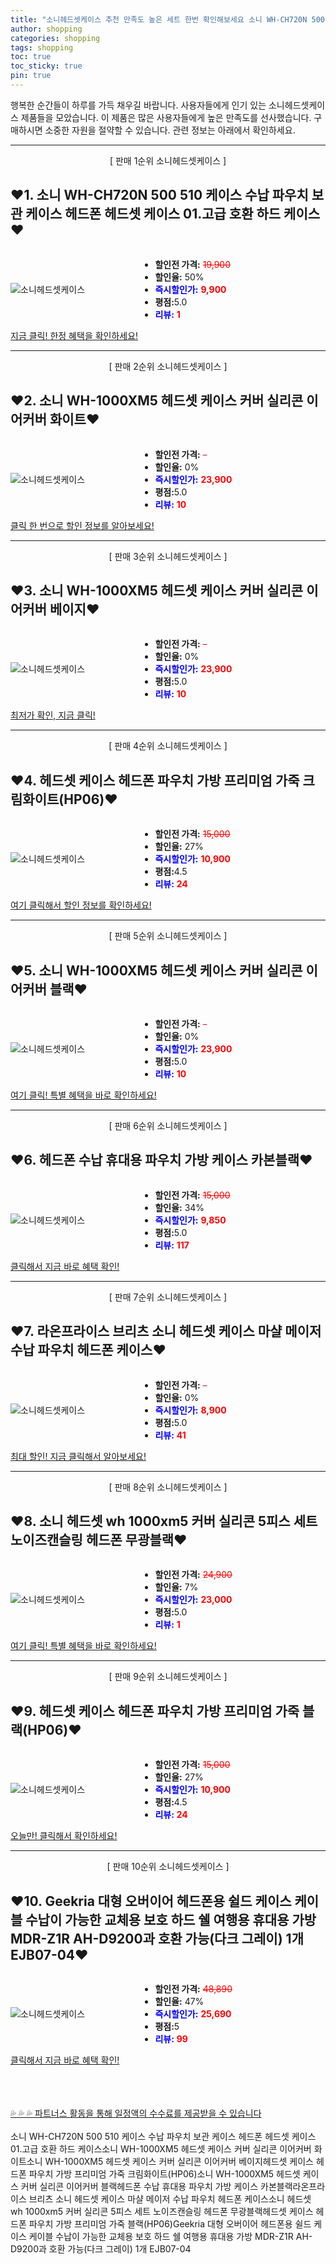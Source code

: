 ```yaml
---
title: "소니헤드셋케이스 추천 만족도 높은 세트 한번 확인해보세요 소니 WH-CH720N 500 510 케이스"
author: shopping
categories: shopping
tags: shopping
toc: true
toc_sticky: true
pin: true
---
```

행복한 순간들이 하루를 가득 채우길 바랍니다. 사용자들에게 인기 있는 소니헤드셋케이스 제품들을 모았습니다. 이 제품은 많은 사용자들에게 높은 만족도를 선사했습니다. 구매하시면 소중한 자원을 절약할 수 있습니다. 관련 정보는 아래에서 확인하세요.

---
<p class="toplist" style="margin: 0 auto; display: block; width: fit-content;">[ 판매 1순위 소니헤드셋케이스 ]</p>

<h2><strong>❤️1. 소니 WH-CH720N 500 510 케이스 수납 파우치 보관 케이스 헤드폰 헤드셋 케이스 01.고급 호환 하드 케이스❤️</strong></h2>

<div style="display: flex; align-items: center;">
    <div style="flex: 0.4;">
        <img src="https://thumbnail10.coupangcdn.com/thumbnails/remote/230x230ex/image/vendor_inventory/e0b6/641429c720f9ed9155afffba093b569af597df22ea9710f1e965b7886b53.JPG" alt="소니헤드셋케이스" style="max-width: 100%;">
    </div>
    <div style="flex: 0.6; margin-left: 10px;">
        <ul>
            <li><strong>할인전 가격:</strong> <del style="color: red;">19,900</del></li>
            <li><strong>할인율:</strong> 50%</li>
            <li><span style='color:blue'><strong>즉시할인가:</strong></span> <span style='color:red'><strong>9,900</strong></span></li>
            <li><strong>평점:</strong>5.0</li>
            <li><span style='color:blue'><strong>리뷰:</strong></span> <span style='color:red'><strong>1</strong></span></li>
        </ul>
    </div>
</div>
<div class="center">
    <a href="https://William4Davisa.github.io?lptag=AF9450613&subid=githubio&pageKey=8194739640&traceid=V0-153&itemId=23465978019&vendorItemId=90492567219" class="myButton">
        지금 클릭! 한정 혜택을 확인하세요!
    </a>
</div>


---
<p class="toplist" style="margin: 0 auto; display: block; width: fit-content;">[ 판매 2순위 소니헤드셋케이스 ]</p>

<h2><strong>❤️2. 소니 WH-1000XM5 헤드셋 케이스 커버 실리콘 이어커버 화이트❤️</strong></h2>

<div style="display: flex; align-items: center;">
    <div style="flex: 0.4;">
        <img src="https://thumbnail9.coupangcdn.com/thumbnails/remote/230x230ex/image/vendor_inventory/e19a/fc6b54b2221d8b1245ef570b2e63a7b85f4b8888ad2914ab018304a96c84.jpg" alt="소니헤드셋케이스" style="max-width: 100%;">
    </div>
    <div style="flex: 0.6; margin-left: 10px;">
        <ul>
            <li><strong>할인전 가격:</strong> <del style="color: red;">-</del></li>
            <li><strong>할인율:</strong> 0%</li>
            <li><span style='color:blue'><strong>즉시할인가:</strong></span> <span style='color:red'><strong>23,900</strong></span></li>
            <li><strong>평점:</strong>5.0</li>
            <li><span style='color:blue'><strong>리뷰:</strong></span> <span style='color:red'><strong>10</strong></span></li>
        </ul>
    </div>
</div>
<div class="center">
    <a href="https://William4Davisa.github.io?lptag=AF9450613&subid=githubio&pageKey=7872139338&traceid=V0-153&itemId=21507795207&vendorItemId=90450556514" class="myButton">
        클릭 한 번으로 할인 정보를 알아보세요!
    </a>
</div>


---
<p class="toplist" style="margin: 0 auto; display: block; width: fit-content;">[ 판매 3순위 소니헤드셋케이스 ]</p>

<h2><strong>❤️3. 소니 WH-1000XM5 헤드셋 케이스 커버 실리콘 이어커버 베이지❤️</strong></h2>

<div style="display: flex; align-items: center;">
    <div style="flex: 0.4;">
        <img src="https://thumbnail7.coupangcdn.com/thumbnails/remote/230x230ex/image/vendor_inventory/9ce3/aeb1d2b9b2378bb20300dca2be790162f6f4855194b504b2a33009bcb3e4.jpg" alt="소니헤드셋케이스" style="max-width: 100%;">
    </div>
    <div style="flex: 0.6; margin-left: 10px;">
        <ul>
            <li><strong>할인전 가격:</strong> <del style="color: red;">-</del></li>
            <li><strong>할인율:</strong> 0%</li>
            <li><span style='color:blue'><strong>즉시할인가:</strong></span> <span style='color:red'><strong>23,900</strong></span></li>
            <li><strong>평점:</strong>5.0</li>
            <li><span style='color:blue'><strong>리뷰:</strong></span> <span style='color:red'><strong>10</strong></span></li>
        </ul>
    </div>
</div>
<div class="center">
    <a href="https://William4Davisa.github.io?lptag=AF9450613&subid=githubio&pageKey=7872139338&traceid=V0-153&itemId=21507795212&vendorItemId=90561032962" class="myButton">
        최저가 확인, 지금 클릭!
    </a>
</div>


---
<p class="toplist" style="margin: 0 auto; display: block; width: fit-content;">[ 판매 4순위 소니헤드셋케이스 ]</p>

<h2><strong>❤️4. 헤드셋 케이스 헤드폰 파우치 가방 프리미엄 가죽 크림화이트(HP06)❤️</strong></h2>

<div style="display: flex; align-items: center;">
    <div style="flex: 0.4;">
        <img src="https://thumbnail6.coupangcdn.com/thumbnails/remote/230x230ex/image/vendor_inventory/fbba/3b3fa0757a242572e91c8fa2624e178017034c83966f18f79ccd19f2da37.jpg" alt="소니헤드셋케이스" style="max-width: 100%;">
    </div>
    <div style="flex: 0.6; margin-left: 10px;">
        <ul>
            <li><strong>할인전 가격:</strong> <del style="color: red;">15,000</del></li>
            <li><strong>할인율:</strong> 27%</li>
            <li><span style='color:blue'><strong>즉시할인가:</strong></span> <span style='color:red'><strong>10,900</strong></span></li>
            <li><strong>평점:</strong>4.5</li>
            <li><span style='color:blue'><strong>리뷰:</strong></span> <span style='color:red'><strong>24</strong></span></li>
        </ul>
    </div>
</div>
<div class="center">
    <a href="https://William4Davisa.github.io?lptag=AF9450613&subid=githubio&pageKey=8008735281&traceid=V0-153&itemId=22334476185&vendorItemId=89379805681" class="myButton">
        여기 클릭해서 할인 정보를 확인하세요!
    </a>
</div>


---
<p class="toplist" style="margin: 0 auto; display: block; width: fit-content;">[ 판매 5순위 소니헤드셋케이스 ]</p>

<h2><strong>❤️5. 소니 WH-1000XM5 헤드셋 케이스 커버 실리콘 이어커버 블랙❤️</strong></h2>

<div style="display: flex; align-items: center;">
    <div style="flex: 0.4;">
        <img src="https://thumbnail6.coupangcdn.com/thumbnails/remote/230x230ex/image/vendor_inventory/e43a/971efcf3b59c6b36e195bc459e1e4da1b5b28bbf1a5ade44b4c59f266e85.jpg" alt="소니헤드셋케이스" style="max-width: 100%;">
    </div>
    <div style="flex: 0.6; margin-left: 10px;">
        <ul>
            <li><strong>할인전 가격:</strong> <del style="color: red;">-</del></li>
            <li><strong>할인율:</strong> 0%</li>
            <li><span style='color:blue'><strong>즉시할인가:</strong></span> <span style='color:red'><strong>23,900</strong></span></li>
            <li><strong>평점:</strong>5.0</li>
            <li><span style='color:blue'><strong>리뷰:</strong></span> <span style='color:red'><strong>10</strong></span></li>
        </ul>
    </div>
</div>
<div class="center">
    <a href="https://William4Davisa.github.io?lptag=AF9450613&subid=githubio&pageKey=7872139338&traceid=V0-153&itemId=21507795214&vendorItemId=90450556499" class="myButton">
        여기 클릭! 특별 혜택을 바로 확인하세요!
    </a>
</div>


---
<p class="toplist" style="margin: 0 auto; display: block; width: fit-content;">[ 판매 6순위 소니헤드셋케이스 ]</p>

<h2><strong>❤️6. 헤드폰 수납 휴대용 파우치 가방 케이스 카본블랙❤️</strong></h2>

<div style="display: flex; align-items: center;">
    <div style="flex: 0.4;">
        <img src="https://thumbnail8.coupangcdn.com/thumbnails/remote/230x230ex/image/vendor_inventory/57cf/7d31e83913778ec392535b1cacf7fd5a4921cb5b7cc6aa4f1dd5252a146d.jpg" alt="소니헤드셋케이스" style="max-width: 100%;">
    </div>
    <div style="flex: 0.6; margin-left: 10px;">
        <ul>
            <li><strong>할인전 가격:</strong> <del style="color: red;">15,000</del></li>
            <li><strong>할인율:</strong> 34%</li>
            <li><span style='color:blue'><strong>즉시할인가:</strong></span> <span style='color:red'><strong>9,850</strong></span></li>
            <li><strong>평점:</strong>5.0</li>
            <li><span style='color:blue'><strong>리뷰:</strong></span> <span style='color:red'><strong>117</strong></span></li>
        </ul>
    </div>
</div>
<div class="center">
    <a href="https://William4Davisa.github.io?lptag=AF9450613&subid=githubio&pageKey=7760138115&traceid=V0-153&itemId=20924435059&vendorItemId=87991438436" class="myButton">
        클릭해서 지금 바로 혜택 확인!
    </a>
</div>


---
<p class="toplist" style="margin: 0 auto; display: block; width: fit-content;">[ 판매 7순위 소니헤드셋케이스 ]</p>

<h2><strong>❤️7. 라온프라이스 브리츠 소니 헤드셋 케이스 마샬 메이저 수납 파우치 헤드폰 케이스❤️</strong></h2>

<div style="display: flex; align-items: center;">
    <div style="flex: 0.4;">
        <img src="https://thumbnail8.coupangcdn.com/thumbnails/remote/230x230ex/image/vendor_inventory/a7b7/0bf8a8c82a75640509380a25c6ae0379a256b6d96e72bc14a6f114d52b6d.jpg" alt="소니헤드셋케이스" style="max-width: 100%;">
    </div>
    <div style="flex: 0.6; margin-left: 10px;">
        <ul>
            <li><strong>할인전 가격:</strong> <del style="color: red;">-</del></li>
            <li><strong>할인율:</strong> 0%</li>
            <li><span style='color:blue'><strong>즉시할인가:</strong></span> <span style='color:red'><strong>8,900</strong></span></li>
            <li><strong>평점:</strong>5.0</li>
            <li><span style='color:blue'><strong>리뷰:</strong></span> <span style='color:red'><strong>41</strong></span></li>
        </ul>
    </div>
</div>
<div class="center">
    <a href="https://William4Davisa.github.io?lptag=AF9450613&subid=githubio&pageKey=7232382341&traceid=V0-153&itemId=18355322459&vendorItemId=84043463228" class="myButton">
        최대 할인! 지금 클릭해서 알아보세요!
    </a>
</div>


---
<p class="toplist" style="margin: 0 auto; display: block; width: fit-content;">[ 판매 8순위 소니헤드셋케이스 ]</p>

<h2><strong>❤️8. 소니 헤드셋 wh 1000xm5 커버 실리콘 5피스 세트 노이즈캔슬링 헤드폰 무광블랙❤️</strong></h2>

<div style="display: flex; align-items: center;">
    <div style="flex: 0.4;">
        <img src="https://thumbnail7.coupangcdn.com/thumbnails/remote/230x230ex/image/vendor_inventory/043a/f2397d52e67823da53c95e8691462ed37e4911282d60aa18f6bd109d5e60.jpg" alt="소니헤드셋케이스" style="max-width: 100%;">
    </div>
    <div style="flex: 0.6; margin-left: 10px;">
        <ul>
            <li><strong>할인전 가격:</strong> <del style="color: red;">24,900</del></li>
            <li><strong>할인율:</strong> 7%</li>
            <li><span style='color:blue'><strong>즉시할인가:</strong></span> <span style='color:red'><strong>23,000</strong></span></li>
            <li><strong>평점:</strong>5.0</li>
            <li><span style='color:blue'><strong>리뷰:</strong></span> <span style='color:red'><strong>1</strong></span></li>
        </ul>
    </div>
</div>
<div class="center">
    <a href="https://William4Davisa.github.io?lptag=AF9450613&subid=githubio&pageKey=8168435260&traceid=V0-153&itemId=23317755406&vendorItemId=90349571922" class="myButton">
        여기 클릭! 특별 혜택을 바로 확인하세요!
    </a>
</div>


---
<p class="toplist" style="margin: 0 auto; display: block; width: fit-content;">[ 판매 9순위 소니헤드셋케이스 ]</p>

<h2><strong>❤️9. 헤드셋 케이스 헤드폰 파우치 가방 프리미엄 가죽 블랙(HP06)❤️</strong></h2>

<div style="display: flex; align-items: center;">
    <div style="flex: 0.4;">
        <img src="https://thumbnail9.coupangcdn.com/thumbnails/remote/230x230ex/image/vendor_inventory/a0d6/a3ab8b9e79fe40d9915e2ceefb8a81d6d5f55e0a9bbf4e269603a0c126ff.jpg" alt="소니헤드셋케이스" style="max-width: 100%;">
    </div>
    <div style="flex: 0.6; margin-left: 10px;">
        <ul>
            <li><strong>할인전 가격:</strong> <del style="color: red;">15,000</del></li>
            <li><strong>할인율:</strong> 27%</li>
            <li><span style='color:blue'><strong>즉시할인가:</strong></span> <span style='color:red'><strong>10,900</strong></span></li>
            <li><strong>평점:</strong>4.5</li>
            <li><span style='color:blue'><strong>리뷰:</strong></span> <span style='color:red'><strong>24</strong></span></li>
        </ul>
    </div>
</div>
<div class="center">
    <a href="https://William4Davisa.github.io?lptag=AF9450613&subid=githubio&pageKey=8008735281&traceid=V0-153&itemId=22334476177&vendorItemId=89379805714" class="myButton">
        오늘만! 클릭해서 확인하세요!
    </a>
</div>


---
<p class="toplist" style="margin: 0 auto; display: block; width: fit-content;">[ 판매 10순위 소니헤드셋케이스 ]</p>

<h2><strong>❤️10. Geekria 대형 오버이어 헤드폰용 쉴드 케이스 케이블 수납이 가능한 교체용 보호 하드 쉘 여행용 휴대용 가방 MDR-Z1R AH-D9200과 호환 가능(다크 그레이) 1개 EJB07-04❤️</strong></h2>

<div style="display: flex; align-items: center;">
    <div style="flex: 0.4;">
        <img src="https://thumbnail9.coupangcdn.com/thumbnails/remote/230x230ex/image/vendor_inventory/b132/e428c8d2b797318518de613440eb8e76fea712ba1605dfe598a9a0a49526.jpg" alt="소니헤드셋케이스" style="max-width: 100%;">
    </div>
    <div style="flex: 0.6; margin-left: 10px;">
        <ul>
            <li><strong>할인전 가격:</strong> <del style="color: red;">48,890</del></li>
            <li><strong>할인율:</strong> 47%</li>
            <li><span style='color:blue'><strong>즉시할인가:</strong></span> <span style='color:red'><strong>25,690</strong></span></li>
            <li><strong>평점:</strong>5</li>
            <li><span style='color:blue'><strong>리뷰:</strong></span> <span style='color:red'><strong>99</strong></span></li>
        </ul>
    </div>
</div>
<div class="center">
    <a href="https://William4Davisa.github.io?lptag=AF9450613&subid=githubio&pageKey=7727960363&traceid=V0-153&itemId=20758287242&vendorItemId=90737676023" class="myButton">
        클릭해서 지금 바로 혜택 확인!
    </a>
</div>

<br><br><br>[💦 💦 💦 파트너스 활동을 통해 일정액의 수수료를 제공받을 수 있습니다](https://link.coupang.com/a/bcpT2c)<br><br>소니 WH-CH720N 500 510 케이스 수납 파우치 보관 케이스 헤드폰 헤드셋 케이스 01.고급 호환 하드 케이스소니 WH-1000XM5 헤드셋 케이스 커버 실리콘 이어커버 화이트소니 WH-1000XM5 헤드셋 케이스 커버 실리콘 이어커버 베이지헤드셋 케이스 헤드폰 파우치 가방 프리미엄 가죽 크림화이트(HP06)소니 WH-1000XM5 헤드셋 케이스 커버 실리콘 이어커버 블랙헤드폰 수납 휴대용 파우치 가방 케이스 카본블랙라온프라이스 브리츠 소니 헤드셋 케이스 마샬 메이저 수납 파우치 헤드폰 케이스소니 헤드셋 wh 1000xm5 커버 실리콘 5피스 세트 노이즈캔슬링 헤드폰 무광블랙헤드셋 케이스 헤드폰 파우치 가방 프리미엄 가죽 블랙(HP06)Geekria 대형 오버이어 헤드폰용 쉴드 케이스 케이블 수납이 가능한 교체용 보호 하드 쉘 여행용 휴대용 가방 MDR-Z1R AH-D9200과 호환 가능(다크 그레이) 1개 EJB07-04